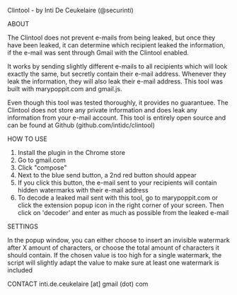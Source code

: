 Clintool - by Inti De Ceukelaire (@securinti)


ABOUT

The Clintool does not prevent e-mails from being leaked, but once they have been leaked, it can determine which recipient leaked the information, if the e-mail was sent through Gmail with the Clintool enabled.

It works by sending slightly different e-mails to all recipients which will look exactly the same, but secretly contain their e-mail address. Whenever they leak the information, they will also leak their e-mail address. This tool was built with marypoppit.com and gmail.js. 

Even though this tool was tested thoroughly, it provides no guarantuee. The Clintool does not store any private information and does leak any information from your e-mail account. This tool is entirely open source and can be found at Github (github.com/intidc/clintool)


HOW TO USE

1. Install the plugin in the Chrome store
2. Go to gmail.com
3. Click "compose"
4. Next to the blue send button, a 2nd red button should appear
5. If you click this button, the e-mail sent to your recipients will contain hidden watermarks with their e-mail address
6. To decode a leaked mail sent with this tool, go to marypoppit.com or click the extension popup icon in the right corner of your screen. Then click on 'decoder' and enter as much as possible from the leaked e-mail


SETTINGS

In the popup window, you can either choose to insert an invisible watermark after X amount of characters, or choose the total amount
of characters it should contain. If the chosen value is too high for a single watermark, the script will slightly adapt the value to 
make sure at least one watermark is included

CONTACT
inti.de.ceukelaire [at] gmail (dot) com
